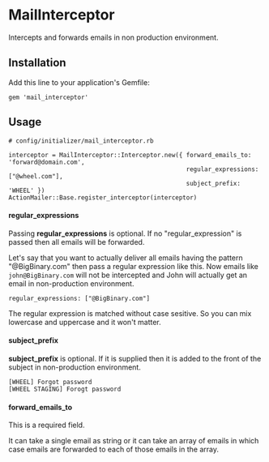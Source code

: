 # MailInterceptor

Intercepts and forwards emails in non production environment.

## Installation

Add this line to your application's Gemfile:

```
gem 'mail_interceptor'
```

## Usage

```
# config/initializer/mail_interceptor.rb

interceptor = MailInterceptor::Interceptor.new({ forward_emails_to: 'forward@domain.com',
                                                 regular_expressions: ["@wheel.com"],
                                                 subject_prefix: 'WHEEL' })
ActionMailer::Base.register_interceptor(interceptor)
```

#### regular_expressions

Passing __regular_expressions__ is optional. If no "regular_expression"
is passed then all emails will be forwarded.

Let's say that you want to actually deliver all emails having the pattern
"@BigBinary.com" then pass a regular expression like this. Now emails
like `john@BigBinary.com` will not be intercepted and John will actually
get an email in non-production environment.

```
regular_expressions: ["@BigBinary.com"]
```

The regular expression is matched without case sesitive. So you can mix lowercase
and uppercase and it won't matter.

#### subject_prefix

__subject_prefix__ is optional. If it is supplied then it is added to
the front of the subject in non-production environment.

```
[WHEEL] Forgot password
[WHEEL STAGING] Forogt password
```

#### forward_emails_to

This is a required field.

It can take a single email as string or it can take an array of emails
in which case emails are forwarded to each of those emails in the array.
